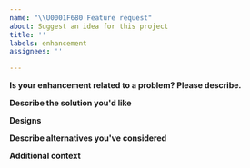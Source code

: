 ```yaml
---
name: "\\U0001F680 Feature request"
about: Suggest an idea for this project
title: ''
labels: enhancement
assignees: ''

---
```


<!-- Thank you for suggesting an idea to make Simple Local Avatars better.  Please fill in as much of the template below as you can. -->

**Is your enhancement related to a problem? Please describe.**
<!-- A clear and concise description of what the problem is. Ex. I'm always frustrated when [...] -->

**Describe the solution you'd like**
<!-- A clear and concise description of what you want to happen. -->

**Designs**
<!-- If applicable, add mockups/screenshots/etc. to help explain your solution. -->

**Describe alternatives you've considered**
<!-- A clear and concise description of any alternative solutions or features you've considered. -->

**Additional context**
<!-- Add any other context about the enhancement here. -->
